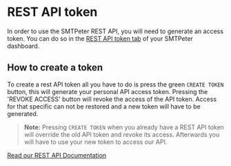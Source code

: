 # REST API token

In order to use the SMTPeter REST API, you will need to generate an access 
token. You can do so in the [REST API token tab](https://www.smtpeter.com/app/#/admin/api-access "Create REST a API token")
of your SMTPeter dashboard. 

## How to create a token

To create a rest API token all you have to do is press the green `CREATE TOKEN` 
button, this will generate your personal API access token. Pressing the 
'REVOKE ACCESS' button will revoke the access of the API token. Access for 
that specific can not be restored and a new token will have to be generated. 

 > **Note:** Pressing `CREATE TOKEN` when you already have a REST API token will override the
old API token and revoke its access. Afterwards you will have to use your new token to access
our API. 

[Read our REST API Documentation](../rest-api "REST API Documentation")
